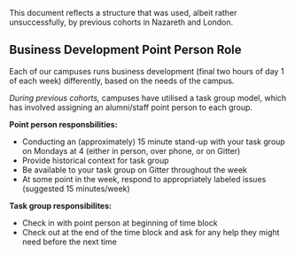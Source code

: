This document reflects a structure that was used, albeit rather unsuccessfully, by previous cohorts in Nazareth and London.

## Business Development Point Person Role

Each of our campuses runs business development (final two hours of day 1 of each week) differently, based on the needs of the campus. 

_During previous cohorts,_ campuses have utilised a task group model, which has involved assigning an alumni/staff point person to each group.

**Point person responsbilities:**
- Conducting an (approximately) 15 minute stand-up with your task group on Mondays at 4 (either in person, over phone, or on Gitter)
- Provide historical context for task group
- Be available to your task group on Gitter throughout the week
- At some point in the week, respond to appropriately labeled issues (suggested 15 minutes/week)

**Task group responsibilites:**
- Check in with point person at beginning of time block
- Check out at the end of the time block and ask for any help they might need before the next time


